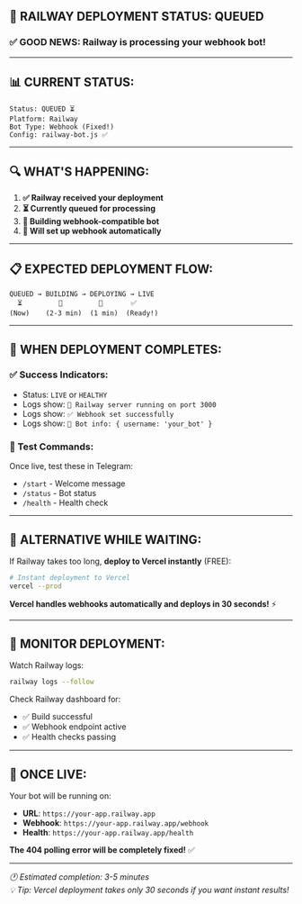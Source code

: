 ## 🚂 **RAILWAY DEPLOYMENT STATUS: QUEUED**

### ✅ **GOOD NEWS**: Railway is processing your webhook bot!

---

## 📊 **CURRENT STATUS**: 
```
Status: QUEUED ⏳
Platform: Railway
Bot Type: Webhook (Fixed!)
Config: railway-bot.js ✅
```

---

## 🔍 **WHAT'S HAPPENING**:

1. **✅ Railway received your deployment**
2. **⏳ Currently queued for processing** 
3. **🔄 Building webhook-compatible bot**
4. **📡 Will set up webhook automatically**

---

## 📋 **EXPECTED DEPLOYMENT FLOW**:

```
QUEUED → BUILDING → DEPLOYING → LIVE
  ⏳         🔨         📡       ✅
(Now)    (2-3 min)  (1 min)  (Ready!)
```

---

## 🎯 **WHEN DEPLOYMENT COMPLETES**:

### **✅ Success Indicators**:
- Status: `LIVE` or `HEALTHY`
- Logs show: `🚂 Railway server running on port 3000`  
- Logs show: `✅ Webhook set successfully`
- Logs show: `🤖 Bot info: { username: 'your_bot' }`

### **🧪 Test Commands**:
Once live, test these in Telegram:
- `/start` - Welcome message
- `/status` - Bot status
- `/health` - Health check

---

## 🚀 **ALTERNATIVE WHILE WAITING**:

If Railway takes too long, **deploy to Vercel instantly** (FREE):

```bash
# Instant deployment to Vercel
vercel --prod
```

**Vercel handles webhooks automatically and deploys in 30 seconds!** ⚡

---

## 📱 **MONITOR DEPLOYMENT**:

Watch Railway logs:
```bash
railway logs --follow
```

Check Railway dashboard for:
- ✅ Build successful  
- ✅ Webhook endpoint active
- ✅ Health checks passing

---

## 🎊 **ONCE LIVE**:

Your bot will be running on:
- **URL**: `https://your-app.railway.app`
- **Webhook**: `https://your-app.railway.app/webhook`
- **Health**: `https://your-app.railway.app/health`

**The 404 polling error will be completely fixed!** ✅

---

*🕐 Estimated completion: 3-5 minutes*  
*💡 Tip: Vercel deployment takes only 30 seconds if you want instant results!*

